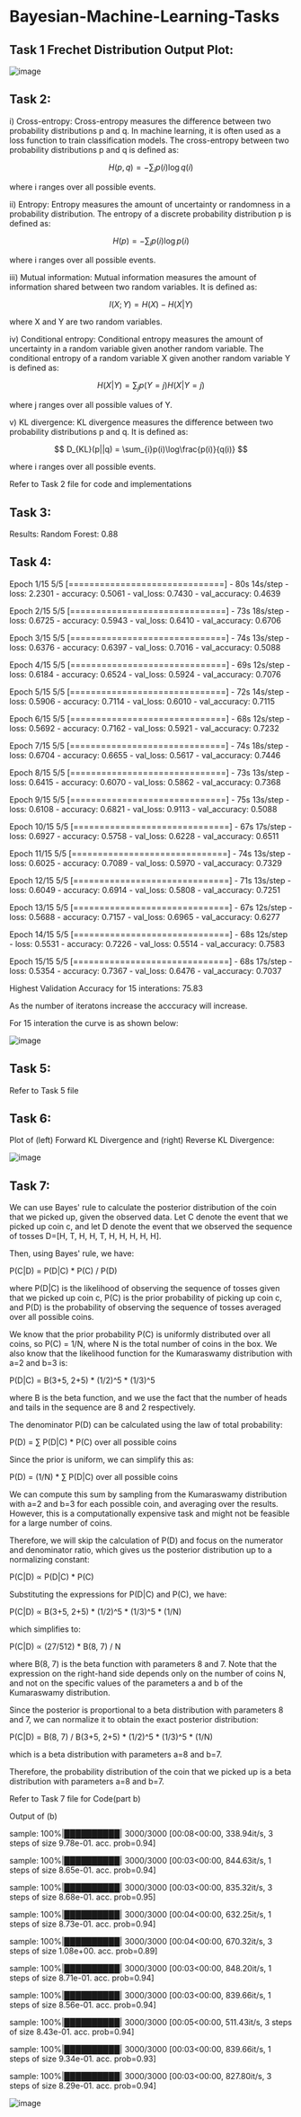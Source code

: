 # Bayesian-Machine-Learning-Tasks

## Task 1 Frechet Distribution Output Plot:



![image](https://user-images.githubusercontent.com/77116750/222972533-e09cb6d2-c079-424e-8c98-78e91b4832b7.png)


## Task 2:

 i) Cross-entropy: Cross-entropy measures the difference between two probability distributions p and q. In machine learning, it is often used as a loss function to train classification models. The cross-entropy between two probability distributions p and q is defined as:

$$ H(p, q) = -\sum_{i}p(i)\log q(i) $$

where i ranges over all possible events.

ii) Entropy: Entropy measures the amount of uncertainty or randomness in a probability distribution. The entropy of a discrete probability distribution p is defined as:

$$ H(p) = -\sum_{i}p(i)\log p(i) $$

where i ranges over all possible events.

iii) Mutual information: Mutual information measures the amount of information shared between two random variables. It is defined as:

$$ I(X; Y) = H(X) - H(X|Y) $$

where X and Y are two random variables.

iv) Conditional entropy: Conditional entropy measures the amount of uncertainty in a random variable given another random variable. The conditional entropy of a random variable X given another random variable Y is defined as:

$$ H(X|Y) = \sum_{j}p(Y=j)H(X|Y=j) $$

where j ranges over all possible values of Y.

v) KL divergence: KL divergence measures the difference between two probability distributions p and q. It is defined as:

$$ D_{KL}(p||q) = \sum_{i}p(i)\log\frac{p(i)}{q(i)} $$

where i ranges over all possible events.

Refer to Task 2 file for code and implementations

## Task 3:

Results:
Random Forest: 0.88

## Task 4:

Epoch 1/15
5/5 [==============================] - 80s 14s/step - loss: 2.2301 - accuracy: 0.5061 - val_loss: 0.7430 - val_accuracy: 0.4639

Epoch 2/15
5/5 [==============================] - 73s 18s/step - loss: 0.6725 - accuracy: 0.5943 - val_loss: 0.6410 - val_accuracy: 0.6706

Epoch 3/15
5/5 [==============================] - 74s 13s/step - loss: 0.6376 - accuracy: 0.6397 - val_loss: 0.7016 - val_accuracy: 0.5088

Epoch 4/15
5/5 [==============================] - 69s 12s/step - loss: 0.6184 - accuracy: 0.6524 - val_loss: 0.5924 - val_accuracy: 0.7076

Epoch 5/15
5/5 [==============================] - 72s 14s/step - loss: 0.5906 - accuracy: 0.7114 - val_loss: 0.6010 - val_accuracy: 0.7115

Epoch 6/15
5/5 [==============================] - 68s 12s/step - loss: 0.5692 - accuracy: 0.7162 - val_loss: 0.5921 - val_accuracy: 0.7232

Epoch 7/15
5/5 [==============================] - 74s 18s/step - loss: 0.6704 - accuracy: 0.6655 - val_loss: 0.5617 - val_accuracy: 0.7446

Epoch 8/15
5/5 [==============================] - 73s 13s/step - loss: 0.6415 - accuracy: 0.6070 - val_loss: 0.5862 - val_accuracy: 0.7368

Epoch 9/15
5/5 [==============================] - 75s 13s/step - loss: 0.6108 - accuracy: 0.6821 - val_loss: 0.9113 - val_accuracy: 0.5088

Epoch 10/15
5/5 [==============================] - 67s 17s/step - loss: 0.6927 - accuracy: 0.5758 - val_loss: 0.6228 - val_accuracy: 0.6511

Epoch 11/15
5/5 [==============================] - 74s 13s/step - loss: 0.6025 - accuracy: 0.7089 - val_loss: 0.5970 - val_accuracy: 0.7329

Epoch 12/15
5/5 [==============================] - 71s 13s/step - loss: 0.6049 - accuracy: 0.6914 - val_loss: 0.5808 - val_accuracy: 0.7251

Epoch 13/15
5/5 [==============================] - 67s 12s/step - loss: 0.5688 - accuracy: 0.7157 - val_loss: 0.6965 - val_accuracy: 0.6277

Epoch 14/15
5/5 [==============================] - 68s 12s/step - loss: 0.5531 - accuracy: 0.7226 - val_loss: 0.5514 - val_accuracy: 0.7583

Epoch 15/15
5/5 [==============================] - 68s 17s/step - loss: 0.5354 - accuracy: 0.7367 - val_loss: 0.6476 - val_accuracy: 0.7037

Highest Validation Accuracy for 15 interations:
75.83

As the number of iteratons increase the acccuracy will increase.


For 15 interation the curve is as shown below:


![image](https://user-images.githubusercontent.com/77116750/222973509-40689988-1f7e-4cff-8734-6ba9b5124040.png)


## Task 5:
Refer to Task 5 file

## Task 6:

Plot of (left) Forward KL Divergence and (right) Reverse KL Divergence:


![image](https://user-images.githubusercontent.com/77116750/222972697-b0820cdf-d28f-4cdd-a8bc-3d958aa26981.png)

## Task 7:

We can use Bayes' rule to calculate the posterior distribution of the coin that we picked up, given the observed data. Let C denote the event that we picked up coin c, and let D denote the event that we observed the sequence of tosses D=[H, T, H, H, T, H, H, H, H, H].

Then, using Bayes' rule, we have:

P(C|D) = P(D|C) * P(C) / P(D)

where P(D|C) is the likelihood of observing the sequence of tosses given that we picked up coin c, P(C) is the prior probability of picking up coin c, and P(D) is the probability of observing the sequence of tosses averaged over all possible coins.

We know that the prior probability P(C) is uniformly distributed over all coins, so P(C) = 1/N, where N is the total number of coins in the box. We also know that the likelihood function for the Kumaraswamy distribution with a=2 and b=3 is:

P(D|C) = B(3+5, 2+5) * (1/2)^5 * (1/3)^5

where B is the beta function, and we use the fact that the number of heads and tails in the sequence are 8 and 2 respectively.

The denominator P(D) can be calculated using the law of total probability:

P(D) = ∑ P(D|C) * P(C) over all possible coins

Since the prior is uniform, we can simplify this as:

P(D) = (1/N) * ∑ P(D|C) over all possible coins

We can compute this sum by sampling from the Kumaraswamy distribution with a=2 and b=3 for each possible coin, and averaging over the results. However, this is a computationally expensive task and might not be feasible for a large number of coins.

Therefore, we will skip the calculation of P(D) and focus on the numerator and denominator ratio, which gives us the posterior distribution up to a normalizing constant:

P(C|D) ∝ P(D|C) * P(C)

Substituting the expressions for P(D|C) and P(C), we have:

P(C|D) ∝ B(3+5, 2+5) * (1/2)^5 * (1/3)^5 * (1/N)

which simplifies to:

P(C|D) ∝ (27/512) * B(8, 7) / N

where B(8, 7) is the beta function with parameters 8 and 7. Note that the expression on the right-hand side depends only on the number of coins N, and not on the specific values of the parameters a and b of the Kumaraswamy distribution.

Since the posterior is proportional to a beta distribution with parameters 8 and 7, we can normalize it to obtain the exact posterior distribution:

P(C|D) = B(8, 7) / B(3+5, 2+5) * (1/2)^5 * (1/3)^5 * (1/N)

which is a beta distribution with parameters a=8 and b=7.

Therefore, the probability distribution of the coin that we picked up is a beta distribution with parameters a=8 and b=7.

Refer to Task 7 file for Code(part b)

Output of (b)


sample: 100%|██████████| 3000/3000 [00:08<00:00, 338.94it/s, 3 steps of size 9.78e-01. acc. prob=0.94]

sample: 100%|██████████| 3000/3000 [00:03<00:00, 844.63it/s, 1 steps of size 8.65e-01. acc. prob=0.94]

sample: 100%|██████████| 3000/3000 [00:03<00:00, 835.32it/s, 3 steps of size 8.68e-01. acc. prob=0.95]

sample: 100%|██████████| 3000/3000 [00:04<00:00, 632.25it/s, 1 steps of size 8.73e-01. acc. prob=0.94]

sample: 100%|██████████| 3000/3000 [00:04<00:00, 670.32it/s, 3 steps of size 1.08e+00. acc. prob=0.89]

sample: 100%|██████████| 3000/3000 [00:03<00:00, 848.20it/s, 1 steps of size 8.71e-01. acc. prob=0.94] 

sample: 100%|██████████| 3000/3000 [00:03<00:00, 839.66it/s, 1 steps of size 8.56e-01. acc. prob=0.94]

sample: 100%|██████████| 3000/3000 [00:05<00:00, 511.43it/s, 3 steps of size 8.43e-01. acc. prob=0.94]

sample: 100%|██████████| 3000/3000 [00:03<00:00, 839.66it/s, 1 steps of size 9.34e-01. acc. prob=0.93]

sample: 100%|██████████| 3000/3000 [00:03<00:00, 827.80it/s, 3 steps of size 8.29e-01. acc. prob=0.94] 



![image](https://user-images.githubusercontent.com/77116750/222972796-0d909010-0b1e-4848-923e-8d41ff460d47.png)



